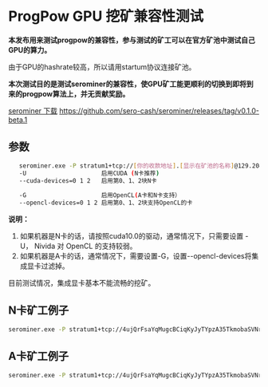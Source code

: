 # ProgPow GPU 挖矿兼容性测试

**本发布用来测试progpow的兼容性，参与测试的矿工可以在官方矿池中测试自己GPU的算力。**

由于GPU的hashrate较高，所以请用startum协议连接矿池。

**本次测试目的是测试serominer的兼容性，使GPU矿工能更顺利的切换到即将到来的progpow算法上，并无贡献奖励。**

[serominer 下载](https://github.com/sero-cash/serominer/releases/tag/v0.1.0-beta.1)
<https://github.com/sero-cash/serominer/releases/tag/v0.1.0-beta.1>

## 参数

```sh
   serominer.exe -P stratum1+tcp://[你的收款地址].[显示在矿池的名称]@129.204.197:8010 [-U] [-G] [--cuda-devices=0 1 2] [--opencl-devices=1 2]
   -U                     启用CUDA (N卡推荐)
   --cuda-devices=0 1 2   启用第0、1、2块N卡
   
   -G                     启用OpenCL(A卡和N卡支持）
   --opencl-devices=0 1 2 启用第0、1、2块支持OpenCL的卡
```

**说明：**
   1. 如果机器是N卡的话，请按照cuda10.0的驱动，通常情况下，只需要设置 -U， Nivida 对 OpenCL 的支持较弱。
   2. 如果机器是A卡的话，通常情况下，需要设置-G，设置--opencl-devices将集成显卡过滤掉。

目前测试情况，集成显卡基本不能流畅的挖矿。


## N卡矿工例子
```sh
serominer.exe -P stratum1+tcp://4ujQrFsaYqMugcBCiqKyJyTYpzA35TkmobaSVNru3ubTuhHPzYqdeJdk4V8pcnLhWNu2WCrznJhHqWZzxtnqgTsL.opencl_worker@129.204.197.105:8018 -U
```

## A卡矿工例子
```sh
serominer.exe -P stratum1+tcp://4ujQrFsaYqMugcBCiqKyJyTYpzA35TkmobaSVNru3ubTuhHPzYqdeJdk4V8pcnLhWNu2WCrznJhHqWZzxtnqgTsL.cuda_worker@129.204.197.105:8018 -G
```